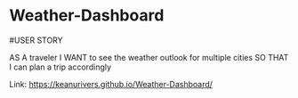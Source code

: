 # Weather-Dashboard

#USER STORY

AS A traveler
I WANT to see the weather outlook for multiple cities
SO THAT I can plan a trip accordingly

Link: https://keanurivers.github.io/Weather-Dashboard/